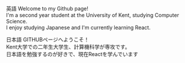 英語
Welcome to my Github page!<br>
I'm a second year student at the University of Kent, studying Computer Science.<br>
I enjoy studying Japanese and I'm currently learning React.<br>

日本語
GITHUBページへようこそ！<br>
Kent大学での二年生大学生、計算機科学が専攻です。<br>
日本語を勉強するのが好きで、現在Reactを学んでいます 


<!---
jamesgeer/jamesgeer is a ✨ special ✨ repository because its `README.md` (this file) appears on your GitHub profile.
You can click the Preview link to take a look at your changes.
--->
